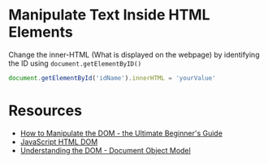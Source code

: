 # Manipulate Text Inside HTML Elements
Change the inner-HTML (What is displayed on the webpage) by identifying the ID using `document.getElementByID()`
```js
document.getElementById('idName').innerHTML = 'yourValue'
```

# Resources
- [How to Manipulate the DOM - the Ultimate Beginner's Guide](https://www.freecodecamp.org/news/how-to-manipulate-the-dom-beginners-guide/)
- [JavaScript HTML DOM](https://www.w3schools.com/js/js_htmldom.asp)
- [Understanding the DOM - Document Object Model](https://www.digitalocean.com/community/tutorial_series/understanding-the-dom-document-object-model)